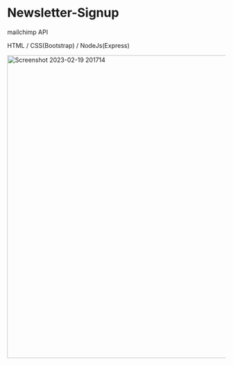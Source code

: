 # Newsletter-Signup

mailchimp API

HTML / CSS(Bootstrap) / NodeJs(Express) 

<img width="697" alt="Screenshot 2023-02-19 201714" src="https://user-images.githubusercontent.com/125278159/219970197-c774ea8b-1101-453f-9519-c80b7d34fd02.png">
